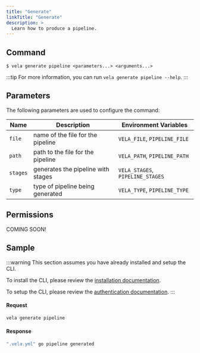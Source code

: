 ```yaml
---
title: "Generate"
linkTitle: "Generate"
description: >
  Learn how to produce a pipeline.
---
```


## Command

```
$ vela generate pipeline <parameters...> <arguments...>
```

:::tip
For more information, you can run `vela generate pipeline --help`.
:::

## Parameters

The following parameters are used to configure the command:

| Name     | Description                        | Environment Variables            |
| -------- | ---------------------------------- | -------------------------------- |
| `file`   | name of the file for the pipeline  | `VELA_FILE`, `PIPELINE_FILE`     |
| `path`   | path to the file for the pipeline  | `VELA_PATH`, `PIPELINE_PATH`     |
| `stages` | generates the pipeline with stages | `VELA_STAGES`, `PIPELINE_STAGES` |
| `type`   | type of pipeline being generated   | `VELA_TYPE`, `PIPELINE_TYPE`     |

## Permissions

COMING SOON!

## Sample

:::warning
This section assumes you have already installed and setup the CLI.

To install the CLI, please review the [installation documentation](/docs/reference/cli/install.md).

To setup the CLI, please review the [authentication documentation](/docs/reference/cli/authentication/).
:::

#### Request

```sh
vela generate pipeline
```

#### Response

```sh
".vela.yml" go pipeline generated
```
